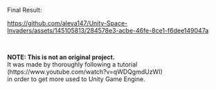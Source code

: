 Final Result:

https://github.com/aleva147/Unity-Space-Invaders/assets/145105813/284578e3-acbe-46fe-8ce1-f6dee149047a

<br/>
<p>
 <b>NOTE: This is not an original project.</b> <br/>
 It was made by thoroughly following a tutorial <br/>
 (https://www.youtube.com/watch?v=qWDQgmdUzWI) <br/>
 in order to get more used to Unity Game Engine. <br/>
</p>
